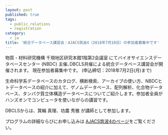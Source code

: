 ```yaml
---
layout: post
published: true
tags:
  - public_relations
  - registration
category:
  - ja
title: '統合データベース講習会：AJACS筑波4（2018年7月10日）の参加者募集中です'
---
```


物質・材料研究機構 千現地区研究本館1階第2会議室 にてバイオサイエンスデータベースセンター (NBDC) 主催､DBCLS共催による統合データベース講習会が開催されます。
現在参加者募集中です。 (申込締切：2018年7月2日(月)まで)

生命科学系データベースのカタログ、横断検索、アーカイブの使い方、NBDCヒトデータベースの紹介に加えて、ゲノムデータベース、配列解析、化合物データベース、タンパク質立体構造データベースについてご紹介します。参加者全員がハンズオンでコンピュータを使いながらの講習です。

DBCLSからは、箕輪 真理、坊農 秀雅 が講師として参加します。

プログラムの詳細ならびにお申し込みは [AJACS筑波4のページ](http://events.biosciencedbc.jp/training/ajacs70 "AJACS筑波4のページ")をご覧ください。
